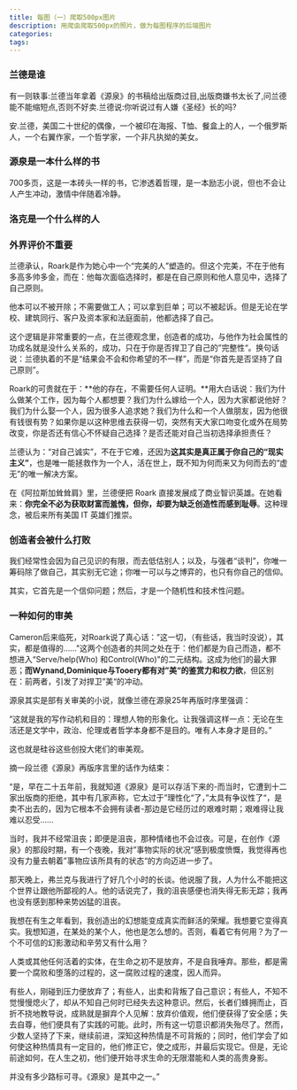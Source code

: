 ```yaml
---
title: 每图（一）爬取500px图片
description: 用爬虫爬取500px的照片，做为每图程序的后端图片
categories:
tags:
---
```


### 兰德是谁

有一则轶事:兰德当年拿着《源泉》的书稿给出版商过目,出版商嫌书太长了,问兰德能不能缩短点,否则不好卖.兰德说:你听说过有人嫌《圣经》长的吗?

安.兰德，美国二十世纪的偶像，一个被印在海报、T恤、餐盒上的人，一个俄罗斯人，一个右翼作家，一个哲学家，一个非凡执拗的美女。



### 源泉是一本什么样的书

700多页，这是一本砖头一样的书，它渗透着哲理，是一本励志小说，但也不会让人产生冲动，激情中伴随着冷静。



### 洛克是一个什么样的人





### 外界评价不重要

兰德承认，Roark是作为她心中一个“完美的人”塑造的。但这个完美，不在于他有多高多帅多金，而在：他每次面临选择时，都是在自己原则和他人意见中，选择了自己原则。

他本可以不被开除；不需要做工人；可以拿到巨单；可以不被起诉。但是无论在学校、建筑同行、客户及资本家和法庭面前，他都选择了自己。

这个逻辑是非常重要的一点，在兰德观念里，创造者的成功，与他作为社会属性的功成名就是没什么关系的，成功，只在于你是否捍卫了自己的”完整性“。换句话说：兰德执着的不是“结果会不会和你希望的不一样”，而是“你首先是否坚持了自己原则”。

Roark的可贵就在于：**他的存在，不需要任何人证明。**用大白话说：我们为什么做某个工作，因为每个人都想要？我们为什么嫁给一个人，因为大家都说他好？我们为什么娶一个人，因为很多人追求她？我们为什么和一个人做朋友，因为他很有钱很有势？如果你是以这种思维去获得一切，突然有天大家口吻变化或外在局势改变，你是否还有信心不怀疑自己选择？是否还能对自己当初选择承担责任？

兰德认为：“对自己诚实”，不在于它难，还因为**这其实是真正属于你自己的“现实主义”**，也是唯一能拯救作为一个人，活在世上，既不知为何而来又为何而去的“虚无”的唯一解决方案。

在《阿拉斯加耸耸肩》里，兰德便把 Roark 直接发展成了商业智识英雄。在她看来：**你完全不必为获取财富而羞愧，但你，却要为缺乏创造性而感到耻辱**。这种理念，被后来所有美国 IT 英雄们推崇。

### 创造者会被什么打败

我们经常性会因为自己见识的有限，而去低估别人；以及，与强者“谈判”，你唯一筹码除了做自己，其实别无它途；你唯一可以与之博弈的，也只有你自己的信仰。

其实，它首先是一个信仰问题；然后，才是一个随机性和技术性问题。



### 一种如何的审美

Cameron后来临死，对Roark说了真心话：”这一切，（有些话，我当时没说），其实，都是值得的……"这两个创造者的共同之处在于：他们都是为自己而造，都不想进入“Serve/help(Who) 和Control(Who)"的二元结构。这成为他们的最大罪恶；**而Wynand,Dominique与Tooery都有对”美“的鉴赏力和权力欲**，但区别在：前两者，引发了对捍卫”美“的冲动。

源泉其实是部有关审美的小说，就像兰德在源泉25年再版时序里强调：

”这就是我的写作动机和目的：理想人物的形象化。让我强调这样一点：无论在生活还是文学中，政治、伦理或者哲学本身都不是目的。唯有人本身才是目的。”

这也就是硅谷这些创投大佬们的审美观。

摘一段兰德《源泉》再版序言里的话作为结束：

“是，早在二十五年前，我就知道《源泉》是可以存活下来的-而当时，它遭到十二家出版商的拒绝，其中有几家声称，它太过于”理性化“了，”太具有争议性了“，是卖不出去的，因为它根本不会拥有读者-那边是它经历过的艰难时期；艰难得让我难以忍受......

当时，我并不经常沮丧；即便是沮丧，那种情绪也不会过夜。可是，在创作《源泉》的那段时期，有一个夜晚，我对”事物实际的状况“感到极度愤慨，我觉得再也没有力量去朝着”事物应该所具有的状态“的方向迈进一步了。

那天晚上，弗兰克与我进行了好几个小时的长谈。他说服了我，人为什么不能把这个世界让跟他所鄙视的人。他的话说完了，我的沮丧感便也消失得无影无踪；我再也没有感到那种来势凶猛的沮丧。

我想在有生之年看到，我创造出的幻想能变成真实而鲜活的荣耀。我想要它变得真实。我想知道，在某处的某个人，他也是怎么想的。否则，看着它有何用？为了一个不可信的幻影激动和辛劳又有什么用？

人类或其他任何活着的实体，在生命之初不是放弃，不是自我唾弃。那些，都是需要一个腐败和堕落的过程的，这一腐败过程的速度，因人而异。

有些人，刚碰到压力便放弃了；有些人，出卖和背叛了自己意识；有些人，不知不觉慢慢熄火了，却从不知自己何时已经失去这种意识。然后，长者们蜂拥而止，百折不挠地教导说，成熟就是摒弃个人见解：放弃价值观，他们便获得了安全感；失去自尊，他们便具有了实践的可能。此时，所有这一切意识都消失殆尽了。然而，少数人坚持了下来，继续前进，深知这种热情是不可背叛的；同时，他们学会了如何使这种热情具有一定目的，他们修正它，使之成形，并最后实现它。但是，无论前途如何，在人生之初，他们便开始寻求生命的无限潜能和人类的高贵身影。

并没有多少路标可寻。《源泉》是其中之一。”

